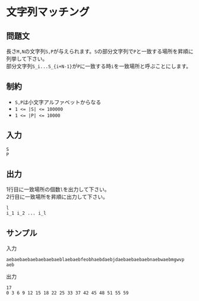 # 文字列マッチング

## 問題文

長さ`M,N`の文字列`S,P`が与えられます。`S`の部分文字列で`P`と一致する場所を昇順に列挙して下さい。  
部分文字列`S_i...S_{i+N-1}`が`P`に一致する時`i`を一致場所と呼ぶことにします。

## 制約

- `S,P`は小文字アルファベットからなる
- `1 <= |S| <= 100000`
- `1 <= |P| <= 10000`

## 入力

```
S
P
```

## 出力

1行目に一致場所の個数`l`を出力して下さい。  
2行目に一致場所を昇順に出力して下さい。
```
l
i_1 i_2 ... i_l
```

## サンプル

入力
```
aebaebaebaebaebaebaeblaebaebfeobhaebdaebjdaebaebaebaebnaebwaebmgwvp
aeb
```

出力
```
17
0 3 6 9 12 15 18 22 25 33 37 42 45 48 51 55 59
```
